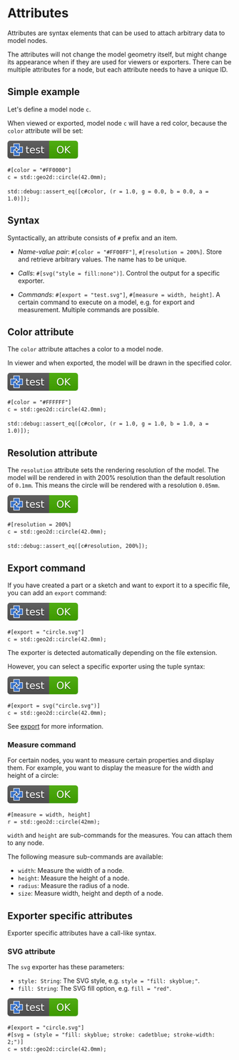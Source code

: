 # Attributes

Attributes are syntax elements that can be used to attach arbitrary data to model nodes.

The attributes will not change the model geometry itself, but might change its appearance when if they are used for viewers or exporters.
There can be multiple attributes for a node, but each attribute needs to have a unique ID.

## Simple example

Let's define a model node `c`.

When viewed or exported, model node `c` will have a red color, because the `color` attribute will be set:

[![test](.test/attributes_simple_example.svg)](.test/attributes_simple_example.log)

```µcad,attributes_simple_example
#[color = "#FF0000"]
c = std::geo2d::circle(42.0mm);

std::debug::assert_eq([c#color, (r = 1.0, g = 0.0, b = 0.0, a = 1.0)]);
```

## Syntax

Syntactically, an attribute consists of `#` prefix and an item.

* *Name-value pair*: `#[color = "#FF00FF"]`, `#[resolution = 200%]`. Store and retrieve arbitrary values. The name has to be unique.

* *Calls*: `#[svg("style = fill:none")]`. Control the output for a specific exporter.

* *Commands*: `#[export = "test.svg"]`, `#[measure = width, height]`. A certain command to execute on a model, e.g. for export and measurement. Multiple commands are possible.

## Color attribute

The `color` attribute attaches a color to a model node.

In viewer and when exported, the model will be drawn in the specified color.

[![test](.test/attributes_color.svg)](.test/attributes_color.log)

```µcad,attributes_color
#[color = "#FFFFFF"]
c = std::geo2d::circle(42.0mm);

std::debug::assert_eq([c#color, (r = 1.0, g = 1.0, b = 1.0, a = 1.0)]);
```

## Resolution attribute

The `resolution` attribute sets the rendering resolution of the model.
The model will be rendered in with 200% resolution than the default resolution of `0.1mm`.
This means the circle will be rendered with a resolution `0.05mm`.

[![test](.test/attributes_precision.svg)](.test/attributes_precision.log)

```µcad,attributes_precision
#[resolution = 200%]
c = std::geo2d::circle(42.0mm);

std::debug::assert_eq([c#resolution, 200%]);
```

## Export command

If you have created a part or a sketch and want to export it to a specific file, you can add an `export` command:

[![test](.test/attributes_export.svg)](.test/attributes_export.log)

```µcad,attributes_export
#[export = "circle.svg"]
c = std::geo2d::circle(42.0mm);
```

The exporter is detected automatically depending on the file extension.

However, you can select a specific exporter using the tuple syntax:

[![test](.test/attributes_export_svg.svg)](.test/attributes_export_svg.log)

```µcad,attributes_export_svg
#[export = svg("circle.svg")]
c = std::geo2d::circle(42.0mm);
```

See [export](export.md) for more information.

### Measure command

For certain nodes, you want to measure certain properties and display them.
For example, you want to display the measure for the width and height of a circle:

[![test](.test/attributes_export_measure.svg)](.test/attributes_export_measure.log)

```µcad,attributes_export_measure
#[measure = width, height]
r = std::geo2d::circle(42mm);
```

`width` and `height` are sub-commands for the measures.
You can attach them to any node.

The following measure sub-commands are available:

* `width`: Measure the width of a node.
* `height`: Measure the height of a node.
* `radius`: Measure the radius of a node.
* `size`: Measure width, height and depth of a node.

## Exporter specific attributes

Exporter specific attributes have a call-like syntax.

### SVG attribute

The `svg` exporter has these parameters:

* `style: String`: The SVG style, e.g. `style = "fill: skyblue;"`.
* `fill: String`: The SVG fill option, e.g. `fill = "red"`.

[![test](.test/attributes_export_example.svg)](.test/attributes_export_example.log)

```µcad,attributes_export_example
#[export = "circle.svg"]
#[svg = (style = "fill: skyblue; stroke: cadetblue; stroke-width: 2;")]
c = std::geo2d::circle(42.0mm);
```
